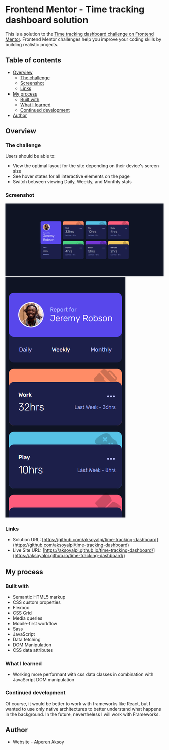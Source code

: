 # Frontend Mentor - Time tracking dashboard solution

This is a solution to the [Time tracking dashboard challenge on Frontend Mentor](https://www.frontendmentor.io/challenges/time-tracking-dashboard-UIQ7167Jw). Frontend Mentor challenges help you improve your coding skills by building realistic projects. 

## Table of contents

- [Overview](#overview)
  - [The challenge](#the-challenge)
  - [Screenshot](#screenshot)
  - [Links](#links)
- [My process](#my-process)
  - [Built with](#built-with)
  - [What I learned](#what-i-learned)
  - [Continued development](#continued-development)
- [Author](#author)


## Overview

### The challenge

Users should be able to:

- View the optimal layout for the site depending on their device's screen size
- See hover states for all interactive elements on the page
- Switch between viewing Daily, Weekly, and Monthly stats

### Screenshot

![Screenshot Desktop](image.png)
![Screenshot Mobile](image-1.png)

### Links

- Solution URL: [https://github.com/aksoyalpi/time-tracking-dashboard](https://github.com/aksoyalpi/time-tracking-dashboard)
- Live Site URL: [https://aksoyalpi.github.io/time-tracking-dashboard/](https://aksoyalpi.github.io/time-tracking-dashboard/)

## My process

### Built with

- Semantic HTML5 markup
- CSS custom properties
- Flexbox
- CSS Grid
- Media queries
- Mobile-first workflow
- Sass
- JavaScript
- Data fetching
- DOM Manipulation
- CSS data attributes

### What I learned

- Working more performant with css data classes in combination with JavaScript DOM manipulation

### Continued development

Of course, it would be better to work with frameworks like React, but I wanted to use only native architectures to better understand what happens in the background.
In the future, nevertheless I will work with Frameworks.

## Author

- Website - [Alperen Aksoy](https://alperenaksoy.de)

